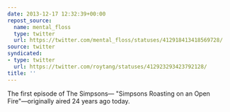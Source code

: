 ```yaml
---
date: 2013-12-17 12:32:39+00:00
repost_source:
  name: mental_floss
  type: twitter
  url: https://twitter.com/mental_floss/statuses/412918413418569728/
source: twitter
syndicated:
- type: twitter
  url: https://twitter.com/roytang/statuses/412923293423792128/
title: ''
---
```


The first episode of The Simpsons— "Simpsons Roasting on an Open Fire"—originally aired 24 years ago today.